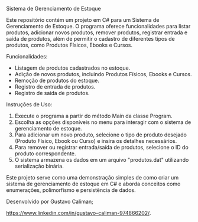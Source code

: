 Sistema de Gerenciamento de Estoque

Este repositório contém um projeto em C# para um Sistema de Gerenciamento de Estoque. O programa oferece funcionalidades para listar produtos, adicionar novos produtos, remover produtos, registrar entrada e saída de produtos, além de permitir o cadastro de diferentes tipos de produtos, como Produtos Físicos, Ebooks e Cursos.

Funcionalidades:
- Listagem de produtos cadastrados no estoque.
- Adição de novos produtos, incluindo Produtos Físicos, Ebooks e Cursos.
- Remoção de produtos do estoque.
- Registro de entrada de produtos.
- Registro de saída de produtos.

Instruções de Uso:
1. Execute o programa a partir do método Main da classe Program.
2. Escolha as opções disponíveis no menu para interagir com o sistema de gerenciamento de estoque.
3. Para adicionar um novo produto, selecione o tipo de produto desejado (Produto Físico, Ebook ou Curso) e insira os detalhes necessários.
4. Para remover ou registrar entrada/saída de produtos, selecione o ID do produto correspondente.
5. O sistema armazena os dados em um arquivo "produtos.dat" utilizando serialização binária.

Este projeto serve como uma demonstração simples de como criar um sistema de gerenciamento de estoque em C# e aborda conceitos como enumerações, polimorfismo e persistência de dados.

Desenvolvido por Gustavo Caliman;

https://www.linkedin.com/in/gustavo-caliman-974866202/.

